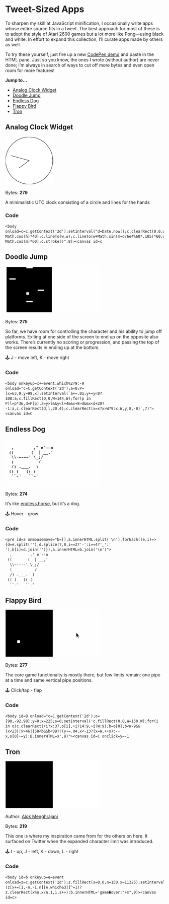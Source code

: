 # Tweet-Sized Apps

To sharpen my skill at JavaScript minification, I occasionally write apps whose entire source fits in a tweet. The best approach for most of these is to adopt the style of Atari 2600 games but a lot more like Pong—using black and white. In effort to expand this collection, I’ll curate apps made by others as well.

To try these yourself, just fire up a new [CodePen demo](https://codepen.io/pen) and paste in the HTML pane. Just so you know, the ones I wrote (without author) are never done; I’m always in search of ways to cut off more bytes and even open room for more features!

**Jump to…**

* [Analog Clock Widget](#analog-clock-widget)
* [Doodle Jump](#doodle-jump)
* [Endless Dog](#endless-dog)
* [Flappy Bird](#flappy-bird)
* [Tron](#tron)

<a name="analog-clock-widget"></a>
## Analog Clock Widget
![Preview of clock widget](clock.gif)

Bytes: **279**

A minimalistic UTC clock consisting of a circle and lines for the hands

### Code
```
<body onload=c=c.getContext('2d');setInterval("d=Date.now();c.clearRect(0,0,w=150,w);c.beginPath();c.arc(w/=2,w,w,0,6.3);c.moveTo(w+Math.sin(h=d/36e5%24*.524)*40,w-Math.cos(h)*40);c.lineTo(w,w);c.lineTo(w+Math.sin(m=d/6e4%60*.105)*60,w-Math.cos(m)*60);c.stroke()",8)><canvas id=c
```

<a name="doodle-jump"></a>
## Doodle Jump
![Preview of Doodle Jump](doodlejump.gif)

Bytes: **275**

So far, we have room for controlling the character and his ability to jump off platforms. Exiting at one side of the screen to end up on the opposite also works. There’s currently no scoring or progression, and passing the top of the screen results in ending up at the bottom.

🕹 J - move left, K -  move right

### Code
```
<body onkeyup=x+=event.which%2?9:-9 onload="c=C.getContext('2d');a=0;P=[x=63,9,y=99,x];setInterval(`a+=.01;y+=y<0?108:a;c.fillRect(0,0,W=144,W);for(p in P)l=p*36,d=P[p],a=y>l&&y<l+4&&x+8>d&&x<d+20?-1:a,c.clearRect(d,l,20,4);c.clearRect(x=x?x>W?9:x:W,y,8,-8)`,7)"><canvas id=C
```

<a name="endless-dog"></a>
## Endless Dog
![Preview of endless dog](endlessdog.gif)

Bytes: **274**

It’s like [endless.horse](http://endless.horse), but it’s a dog.

🕹 Hover - grow

### Code
```
<pre id=a onmousemove="b=[],a.innerHTML.split('\n').forEach((e,i)=>{d=e.split(''),d.splice(7,0,i==2?'-':i==4?'_':' '),b[i]=d.join('')}),a.innerHTML=b.join('\n')">
  ,        ," e`--o
 ((       (  | __,'
  \\~----' \_;/
  (          /
  /) .___.  )
 (( (   (( (
  ``-'   ``-'
```

<a name="flappy-bird"></a>
## Flappy Bird
![Preview of Flappy Bird](flappybird.gif)

Bytes: **277**

The core game functionalty is mostly there, but few limits remain: one pipe at a time and same vertical pipe positions.

🕹 Click/tap - flap

### Code
```
<body id=B onload="c=C.getContext('2d');o=[90,-92,98];y=0;x=225;s=0;setInterval('c.fillRect(0,0,W=150,W);for(i in o)c.clearRect(+i?x:37,o[i],+i?14:9,+i?W:9);b=o[0];b<W-9&&(x<23||x>46||58<b&&b<89)?(y+=.04,x<-13?(x=W,++s):--x,o[0]+=y):B.innerHTML=s',9)"><canvas id=C onclick=y=-1
```

<a name="tron"></a>
## Tron
![Preview of Tron](tron.gif)

Author: [Alok Menghrajani](https://www.quaxio.com)

Bytes: **219**

This one is where my inspiration came from for the others on here. It surfaced on Twitter when the expanded character limit was introduced.

🕹 I - up, J - left, K - down, L - right

### Code
```
<body id=b onkeyup=e=event onload=z=c.getContext('2d');z.fillRect(s=0,0,n=150,x=11325);setInterval("0<x%n&x<n*n&(z[x+=[1,-n,-1,n][e.which&3]]^=1)?z.clearRect(x%n,x/n,1,1,s++):b.innerHTML='game�over:'+s",9)><canvas id=c>
```
